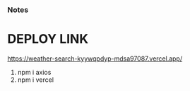 ### Notes

# DEPLOY LINK 
 https://weather-search-kyywqpdyp-mdsa97087.vercel.app/


1. npm i axios
2. npm i vercel
